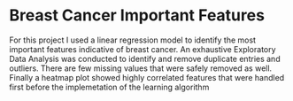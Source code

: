 # Breast Cancer Important Features
For this project I used a linear regression model to identify the most important features indicative of breast cancer. An exhaustive Exploratory Data Analysis was conducted to identify and remove duplicate entries and outliers. There are few missing values that were safely removed as well. Finally a heatmap plot showed highly correlated features that were handled first before the implemetation of the learning algorithm   


